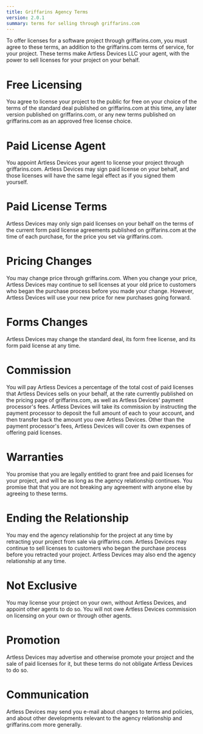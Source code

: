 ```yaml
---
title: Griffarins Agency Terms
version: 2.0.1
summary: terms for selling through griffarins.com
---
```


To offer licenses for a software project through griffarins.com, you must agree to these terms, an addition to the griffarins.com terms of service, for your project.  These terms make Artless Devices LLC your agent, with the power to sell licenses for your project on your behalf.

# Free Licensing

You agree to license your project to the public for free on your choice of the terms of the standard deal published on griffarins.com at this time, any later version published on griffarins.com, or any new terms published on griffarins.com as an approved free license choice.

# Paid License Agent

You appoint Artless Devices your agent to license your project through griffarins.com.  Artless Devices may sign paid license on your behalf, and those licenses will have the same legal effect as if you signed them yourself.

# Paid License Terms

Artless Devices may only sign paid licenses on your behalf on the terms of the current form paid license agreements published on griffarins.com at the time of each purchase, for the price you set via griffarins.com.

# Pricing Changes

You may change price through griffarins.com.  When you change your price, Artless Devices may continue to sell licenses at your old price to customers who began the purchase process before you made your change. However,  Artless Devices will use your new price for new purchases going forward.

# Forms Changes 

Artless Devices may change the standard deal, its form free license, and its form paid license at any time.

# Commission

You will pay Artless Devices a percentage of the total cost of paid licenses that Artless Devices sells on your behalf, at the rate currently published on the pricing page of griffarins.com, as well as Artless Devices' payment processor's fees.  Artless Devices will take its commission by instructing the payment processor to deposit the full amount of each to your account, and then transfer back the amount you owe Artless Devices.  Other than the payment processor's fees, Artless Devices will cover its own expenses of offering paid licenses.

# Warranties

You promise that you are legally entitled to grant free and paid licenses for your project, and will be as long as the agency relationship continues.  You promise that that you are not breaking any agreement with anyone else by agreeing to these terms.

# Ending the Relationship

You may end the agency relationship for the project at any time by retracting your project from sale via griffarins.com.  Artless Devices may continue to sell licenses to customers who began the purchase process before you retracted your project.  Artless Devices may also end the agency relationship at any time.

# Not Exclusive

You may license your project on your own, without Artless Devices, and appoint other agents to do so.  You will not owe Artless Devices commission on licensing on your own or through other agents.

# Promotion

Artless Devices may advertise and otherwise promote your project and the sale of paid licenses for it, but these terms do not obligate Artless Devices to do so.

# Communication

Artless Devices may send you e-mail about changes to terms and policies, and about other developments relevant to the agency relationship and griffarins.com more generally.

